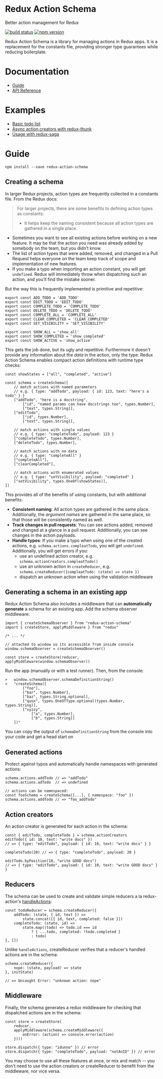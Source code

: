 # Redux Action Schema
Better action management for Redux

[![build status](https://img.shields.io/travis/modernserf/redux-action-schema/master.svg?style=flat-square)](https://travis-ci.org/modernserf/redux-action-schema)
[![npm version](https://img.shields.io/npm/v/redux-action-schema.svg?style=flat-square)](https://www.npmjs.com/package/redux-action-schema)

Redux Action Schema is a library for managing actions in Redux apps. It is a replacement for the constants file, providing stronger type guarantees while reducing boilerplate.

# Documentation
- [Guide](#guide)
- [API Reference](https://github.com/modernserf/redux-action-schema/blob/master/doc/api.md)

# Examples
- [Basic todo list](https://github.com/modernserf/redux-action-schema/blob/master/examples/todo.js)
- [Async action creators with redux-thunk](https://github.com/modernserf/redux-action-schema/blob/master/examples/async.js)
- [Usage with redux-saga](https://github.com/modernserf/redux-action-schema/blob/master/examples/async-saga.js)

# Guide

```
npm install --save redux-action-schema
```

## Creating a schema

In larger Redux projects, action types are frequently collected in a constants file. From the Redux docs:

> For larger projects, there are some benefits to defining action types as constants:
> - It helps keep the naming consistent because all action types are gathered in a single place.
- Sometimes you want to see all existing actions before working on a new feature. It may be that the action you need was already added by somebody on the team, but you didn’t know.
- The list of action types that were added, removed, and changed in a Pull Request helps everyone on the team keep track of scope and implementation of new features.
- If you make a typo when importing an action constant, you will get `undefined`. Redux will immediately throw when dispatching such an action, and you’ll find the mistake sooner.

But the way this is frequently implemented is primitive and repetitive:
```
export const ADD_TODO = 'ADD_TODO'
export const EDIT_TODO = 'EDIT_TODO'
export const COMPLETE_TODO = 'COMPLETE_TODO'
export const DELETE_TODO = 'DELETE_TODO'
export const COMPLETE_ALL = 'COMPLETE_ALL'
export const CLEAR_COMPLETED = 'CLEAR_COMPLETED'
export const SET_VISIBILITY = 'SET_VISIBILITY'

export const SHOW_ALL = 'show_all'
export const SHOW_COMPLETED = 'show_completed'
export const SHOW_ACTIVE = 'show_active'
```

This gets the job done, but its ugly and repetitive. Furthermore it doesn't provide any information about the _data_ in the action, only the type. Redux Action Schema enables compact action definitions with runtime type checks:

```
const showStates = ["all", "completed", "active"]

const schema = createSchema([
    // match actions with named parameters
    // e.g. { type: "addTodo", payload: { id: 123, text: "here's a todo" } }
    ["addTodo", "here is a docstring",
        ["id", "named params can have docstrings too", types.Number],
        ["text", types.String]],
    ["editTodo",
        ["id", types.Number],
        ["text", types.String]],

    // match actions with single values
    // e.g. { type: "completeTodo", payload: 123 }
    ["completeTodo", types.Number],
    ["deleteTodo", types.Number],

    // match actions with no data
    // e.g. { type: "completeAll" }
    ["completeAll"],
    ["clearCompleted"],

    // match actions with enumerated values
    // e.g. { type: "setVisibility", payload: "completed" }
    ["setVisibility", types.OneOf(showStates)],
])
```

This provides all of the benefits of using constants, but with additional benefits:

- **Consistent naming**: All action types are gathered in the same place. Additionally, the _argument names_ are gathered in the same place, so that those will be consistently named as well.
- **Track changes in pull requests**: You can see actions added, removed and changed at a glance in a pull request. Additionally, you can see changes in the action payloads.
- **Handle typos**: If you make a typo when using one of the created actions, e.g. `schema.actions.compleatTodo`, you will get `undefined`. Additionally, you will get errors if you:
    + use an undefined action creator, e.g. `schema.actionCreators.compleatTodo()`
    + use an unknown action in `createReducer`, e.g. `schema.createReducer({compleatTodo: (state) => state })`
    + dispatch an unknown action when using the validation middleware

## Generating a schema in an existing app

Redux Action Schema also includes a middleware that can **automatically generate** a schema for an existing app. Add the schema observer middleware:
```
import { createSchemaObserver } from "redux-action-schema"
import { createStore, applyMiddleware } from "redux"

/* ... */

// attached to window so its accessible from inside console
window.schemaObserver = createSchemaObserver()

const store = createStore(reducer, applyMiddleware(window.schemaObserver))
```

Run the app (manually or with a test runner). Then, from the console:

<!--  TODO: this is super confusing, but could be explained really simply with a gif (or even a comic strip?) -->

```
>   window.schemaObserver.schemaDefinitionString()
<   "createSchema([
        ["foo"],
        ["bar", types.Number],
        ["baz", types.String.optional],
        ["quux", types.OneOfType.optional(types.Number, types.String)],
        ["xyzzy",
            ["a", types.Number],
            ["b", types.String]]
    ])"
```

You can copy the output of `schemaDefinitionString` from the console into your code and get a head start on

## Generated actions

Protect against typos and automatically handle namespaces with generated actions:

```
schema.actions.addTodo // => "addTodo"
schema.actions.adTodo  // => undefined

// actions can be namespaced:
const fooSchema = createSchema([...], { namespace: "foo" })
schema.actions.addTodo // => "foo_addTodo"
```

## Action creators

An action creator is generated for each action in the schema:

```
const { editTodo, completeTodo } = schema.actionCreators
editTodo({ id: 10, text: "write docs" })
// => { type: "editTodo", payload: { id: 10, text: "write docs" } }

completeTodo(20) // => { type: "completeTodo", payload: 20 }

editTodo.byPosition(10, "write GOOD docs")
// => { type: "editTodo", payload: { id: 10, text: "write GOOD docs" } }
```

## Reducers

The schema can be used to create and validate simple reducers a la redux-action's [handleActions](https://github.com/acdlite/redux-actions#handleactionsreducermap-defaultstate):

```
const todoReducer = schema.createReducer({
    addTodo: (state, { id, text }) =>
        state.concat([{ id, text, completed: false }])
    completeTodo: (state, id) =>
        state.map((todo) => todo.id === id
            ? { ...todo, completed: !todo.completed }
            : todo)
}, [])
```

Unlike `handleActions`, createReducer verifies that a reducer's handled actions are in the schema:

```
schema.createReducer({
    nope: (state, payload) => state
}, initState)

// => Uncaught Error: "unknown action: nope"
```

## Middleware

Finally, the schema generates a redux middleware for checking that dispatched actions are in the schema:

```
const store = createStore(
    reducer,
    applyMiddleware(schema.createMiddleware({
        onError: (action) => console.error(action)
    })))

store.dispatch({ type: "idunno" }) // error
store.dispatch({ type: "completeTodo", payload: "notAnID" }) // error
```

You may choose to use all these features at once, or mix and match -- you don't need to use the action creators or createReducer to benefit from the middleware, nor vice versa.
